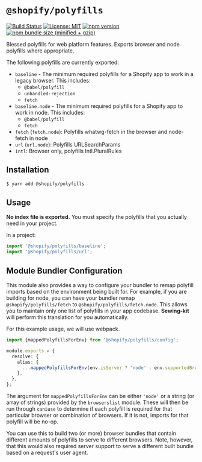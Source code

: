 # `@shopify/polyfills`

[![Build Status](https://travis-ci.org/Shopify/quilt.svg?branch=master)](https://travis-ci.org/Shopify/quilt)
[![License: MIT](https://img.shields.io/badge/License-MIT-green.svg)](LICENSE.md) [![npm version](https://badge.fury.io/js/%40shopify%2Fpolyfills.svg)](https://badge.fury.io/js/%40shopify%2Fpolyfills.svg) [![npm bundle size (minified + gzip)](https://img.shields.io/bundlephobia/minzip/@shopify/polyfills.svg)](https://img.shields.io/bundlephobia/minzip/@shopify/polyfills.svg)

Blessed polyfills for web platform features. Exports browser and node polyfills where appropriate.

The following polyfills are currently exported:

- `baseline` - The minimum required polyfills for a Shopify app to work in a legacy browser. This includes:
  - `@babel/polyfill`
  - `unhandled-rejection`
  - `fetch`
- `baseline.node` - The minimum required polyfills for a Shopify app to work in node. This includes:
  - `@babel/polyfill`
  - `fetch`
- `fetch` (`fetch.node`): Polyfills whatwg-fetch in the browser and node-fetch in node
- `url` (`url.node`): Polyfills URLSearchParams
- `intl`: Browser only, polyfills Intl.PluralRules

## Installation

```bash
$ yarn add @shopify/polyfills
```

## Usage

**No index file is exported.** You must specify the polyfills that you actually need in your project.

In a project:

```typescript
import '@shopify/polyfills/baseline';
import '@shopify/polyfills/url';
```

## Module Bundler Configuration

This module also provides a way to configure your bundler to remap polyfill imports based on the environment being built for. For example, if you are building for node, you can have your bundler remap `@shopify/polyfills/fetch` to `@shopify/polyfills/fetch.node`. This allows you to maintain only one list of polyfills in your app codebase. **Sewing-kit** will perform this translation for you automatically.

For this example usage, we will use webpack.

```typescript
import {mappedPolyfillsForEnv} from '@shopify/polyfills/config';

module.exports = {
  resolve: {
    alias: {
      ...mappedPolyfillsForEnv(env.isServer ? 'node' : env.supportedBrowsers),
    },
  },
};
```

The argument for `mappedPolyfillsForEnv` can be either `'node'` or a string (or array of strings) provided by the `browserslist` module. These will then be run through `caniuse` to determine if each polyfill is required for that particular browser or combination of browsers. If it is not, imports for that polyfill will be no-op.

You can use this to build two (or more) browser bundles that contain different amounts of polyfills to serve to different browsers. Note, however, that this would also required server support to serve a different built bundle based on a request's user agent.
